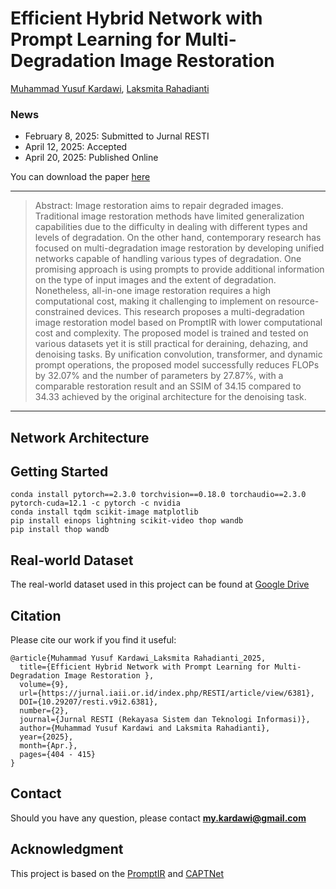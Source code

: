 # Efficient Hybrid Network with Prompt Learning for Multi-Degradation Image Restoration


[Muhammad Yusuf Kardawi](https://scholar.google.com/citations?user=SsezH7EAAAAJ&hl=id&authuser=2), [Laksmita Rahadianti](https://scholar.google.com/citations?hl=id&authuser=2&user=zXG3mDwAAAAJ)


### News
- February 8, 2025: Submitted to Jurnal RESTI
- April 12, 2025: Accepted
- April 20, 2025: Published Online

You can download the paper [here](https://jurnal.iaii.or.id/index.php/RESTI/article/view/6381)

---

> Abstract: Image restoration aims to repair degraded images. Traditional image restoration methods have limited generalization capabilities due to the difficulty in dealing with different types and levels of degradation. On the other hand, contemporary research has focused on multi-degradation image restoration by developing unified networks capable of handling various types of degradation. One promising approach is using prompts to provide additional information on the type of input images and the extent of degradation. Nonetheless, all-in-one image restoration requires a high computational cost, making it challenging to implement on resource-constrained devices. This research proposes a multi-degradation image restoration model based on PromptIR with lower computational cost and complexity. The proposed model is trained and tested on various datasets yet it is still practical for deraining, dehazing, and denoising tasks. By unification convolution, transformer, and dynamic prompt operations, the proposed model successfully reduces FLOPs by 32.07% and the number of parameters by 27.87%, with a comparable restoration result and an SSIM of 34.15 compared to 34.33 achieved by the original architecture for the denoising task.

---


## Network Architecture

## Getting Started
```
conda install pytorch==2.3.0 torchvision==0.18.0 torchaudio==2.3.0 pytorch-cuda=12.1 -c pytorch -c nvidia
conda install tqdm scikit-image matplotlib
pip install einops lightning scikit-video thop wandb
pip install thop wandb
```

## Real-world Dataset
The real-world dataset used in this project can be found at [Google Drive](https://drive.google.com/file/d/1PV2mQSPGQAWSTLSI96mPQD3VlwVmR4zY/view?usp=sharing)


## Citation

Please cite our work if you find it useful:
```
@article{Muhammad Yusuf Kardawi_Laksmita Rahadianti_2025, 
  title={Efficient Hybrid Network with Prompt Learning for Multi-Degradation Image Restoration }, 
  volume={9}, 
  url={https://jurnal.iaii.or.id/index.php/RESTI/article/view/6381}, 
  DOI={10.29207/resti.v9i2.6381}, 
  number={2}, 
  journal={Jurnal RESTI (Rekayasa Sistem dan Teknologi Informasi)}, 
  author={Muhammad Yusuf Kardawi and Laksmita Rahadianti}, 
  year={2025}, 
  month={Apr.}, 
  pages={404 - 415} 
}
```

## Contact
Should you have any question, please contact **my.kardawi@gmail.com**

## Acknowledgment
This project is based on the [PromptIR](https://github.com/va1shn9v/PromptIR.git) and [CAPTNet](https://github.com/Tombs98/CAPTNet.git)

